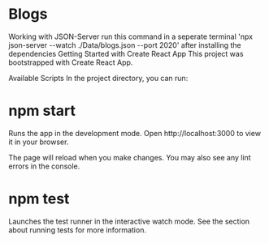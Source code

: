 # Blogs

Working with JSON-Server
run this command in a seperate terminal 'npx json-server --watch ./Data/blogs.json --port 2020' after installing the dependencies
Getting Started with Create React App
This project was bootstrapped with Create React App.

Available Scripts
In the project directory, you can run:

# npm start
Runs the app in the development mode.
Open http://localhost:3000 to view it in your browser.

The page will reload when you make changes.
You may also see any lint errors in the console.

# npm test
Launches the test runner in the interactive watch mode.
See the section about running tests for more information.

